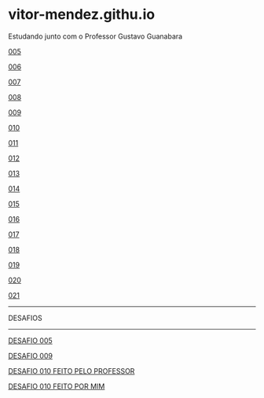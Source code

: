 # vitor-mendez.githu.io
Estudando junto com o Professor Gustavo Guanabara 

<a href="http://127.0.0.1:3000/005/index.html?serverWindowId=405392c0-24c5-454b-8f0d-c1d60818bced">005</a>

<a href="http://127.0.0.1:3000/006/index.html?serverWindowId=88374308-2dd7-4ac4-b016-485df63b20d0">006</a>

<a href="http://127.0.0.1:3000/007/index.html?serverWindowId=e6f61dde-4d34-4fed-bcb1-95c5fd434b66">007</a>

<a href="http://127.0.0.1:3000/008/index.html?serverWindowId=f3ac9dc7-f103-4c60-ae6d-dcb009ca775d">008</a>

<a href="http://127.0.0.1:3000/009/index.html?serverWindowId=765ef542-0585-4225-b560-d4f1fbb7f7f4">009</a>

<a href="http://127.0.0.1:3000/010/index.html?serverWindowId=94a849d2-1f23-4ecf-a56a-b387085df895">010</a>

<a href="http://127.0.0.1:3000/011/index.html?serverWindowId=341f70c6-832b-41ca-abab-05b8770f87a5">011</a>

<a href="http://127.0.0.1:3000/012/index.html?serverWindowId=04720565-e32f-4045-a71e-6cfd02d592e4">012</a>

<a href="http://127.0.0.1:3000/013/inline.html?serverWindowId=e51f302d-2975-4deb-b509-dd28e68b981b">013</a>

<a href="http://127.0.0.1:3000/014/interno.html?serverWindowId=d0ce57c9-a46f-4ce2-963c-e872589de9f0">014</a>

<a href="http://127.0.0.1:3000/015/externo.html?serverWindowId=4b317f18-d7e4-4e66-b6e1-103d5df4a757">015</a>

<a href="http://127.0.0.1:3000/016/index.html?serverWindowId=df4fecc7-5793-4818-b484-1163ae26c0fa">016</a>

<a href="http://127.0.0.1:3000/017/index.html?serverWindowId=10fb1fc9-128a-4a48-ac68-951b91f37a4b">017</a>

<a href="http://127.0.0.1:3000/018/index.html?serverWindowId=ac18a5c0-319b-4fa2-ac96-233f95818da4">018</a>

<a href="http://127.0.0.1:3000/019/seletor01.html?serverWindowId=6302b313-0ec3-40d0-8168-788b4eb19c41">019</a>

<a href="http://127.0.0.1:3000/020/index.html?serverWindowId=2c4f7c3b-f1fb-48c6-b483-f3efec2e390e">020</a>

<a href="http://127.0.0.1:3000/021/index.html?serverWindowId=aea3256a-e997-46e4-b9d8-9e22befbb98e">021</a>

<hr>
<p>DESAFIOS</p>
<hr>

<a href="http://127.0.0.1:3000/desafios/desafio-005/index.html?serverWindowId=0ec948d5-6ad0-4d24-9bce-a965a635e4c4">DESAFIO 005</a>

<a href="http://127.0.0.1:3000/desafios/desafio-009/index.html?serverWindowId=029d8055-22e6-472e-8581-e1e622dd9a5b">DESAFIO 009</a>

<a href="http://127.0.0.1:3000/desafios/guanabara-desafio-010  /index.html?serverWindowId=07ddd8ec-84df-451d-b9d7-d0e20e69b3d2">DESAFIO 010 FEITO PELO PROFESSOR</a>

<a href="http://127.0.0.1:3000/desafios/vitor-desafio-010 /index.html?serverWindowId=24a53518-0dde-480f-bd5c-619444308392">DESAFIO 010 FEITO POR MIM</a>


